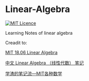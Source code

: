 # Linear-Algebra
[![MIT Licence](https://badges.frapsoft.com/os/mit/mit.svg?v=103)](https://opensource.org/licenses/mit-license.php)

Learning Notes of linear algebra

Creadit to:

[MIT 18.06 Linear Algebra](http://ocw.mit.edu/18-06S05)

[中文 Linear Algebra （线性代数） 笔记](https://github.com/guokaide/linear-algebra)


[学渣的笔记流—MIT各种数学](https://zhuanlan.zhihu.com/c_1029672383375949824)